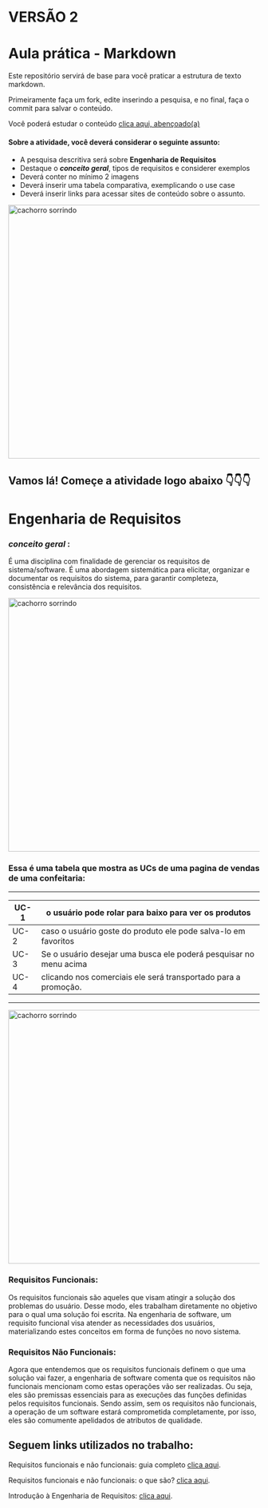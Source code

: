 # VERSÃO 2

# Aula prática - Markdown

Este repositório servirá de base para você praticar a estrutura de texto markdown. 

Primeiramente faça um fork, edite inserindo a pesquisa, e no final, faça o commit para salvar o conteúdo.

Você poderá estudar o conteúdo [clica aqui, abençoado(a)](https://docs.pipz.com/central-de-ajuda/learning-center/guia-basico-de-markdown#open)

#### Sobre a atividade, você deverá considerar o seguinte assunto:

- A pesquisa descritiva será sobre **Engenharia de Requisitos**
- Destaque o **_conceito geral_**, tipos de requisitos e considerer exemplos
- Deverá conter no mínimo 2 imagens
- Deverá inserir uma tabela comparativa, exemplicando o use case
- Deverá inserir links para acessar sites de conteúdo sobre o assunto.

<img src="https://www.patasdacasa.com.br/sites/default/files/styles/webp/public/noticias/2022/02/E-possivel-ver-um-cachorro-sorrindo-descubra-e-saiba-como-identificar.jpg.webp?itok=UYmPTLUx" alt="cachorro sorrindo" width="508px">


## Vamos lá! Começe a atividade logo abaixo 👇👇👇



# Engenharia de Requisitos

### **_conceito geral_** :
É uma disciplina com finalidade de gerenciar os requisitos de sistema/software. É uma abordagem sistemática para elicitar, organizar e documentar os requisitos do sistema, para garantir completeza, consistência e relevância dos requisitos.

<img src="https://blog-static.infra.grancursosonline.com.br/wp-content/uploads/2020/03/10121622/inni.png" alt="cachorro sorrindo" width="508px">

### Essa é uma tabela que mostra as UCs de uma pagina de vendas de uma confeitaria:

------------------------------------------------------------
UC-1| o usuário pode rolar para baixo para ver os produtos 
----|----------------------------------------------------------
UC-2| caso o usuário goste do produto ele pode salva-lo em favoritos
UC-3| Se o usuário desejar uma busca ele poderá pesquisar no menu acima 
UC-4| clicando nos comerciais ele será transportado para a promoção.
----------------------------------------------------------------------

<img src="https://encrypted-tbn0.gstatic.com/images?q=tbn:ANd9GcRMy9Kk8sm0DZ8MSNYSELDgwtOF38Ax7TmlCKKw0jevzQ&s" alt="cachorro sorrindo" width="508px">

### Requisitos Funcionais:
Os requisitos funcionais são aqueles que visam atingir a solução dos problemas do usuário. Desse modo, eles trabalham diretamente no objetivo para o qual uma solução foi escrita.
Na engenharia de software, um requisito funcional visa atender as necessidades dos usuários, materializando estes conceitos em forma de funções no novo sistema.

###  Requisitos Não Funcionais:
Agora que entendemos que os requisitos funcionais definem o que uma solução vai fazer, a engenharia de software comenta que os requisitos não funcionais mencionam como estas operações vão ser realizadas.
Ou seja, eles são premissas essenciais para as execuções das funções definidas pelos requisitos funcionais. Sendo assim, sem os requisitos não funcionais, a operação de um software estará comprometida completamente, por isso, eles são comumente apelidados de atributos de qualidade.


## Seguem links utilizados no trabalho:

Requisitos funcionais e não funcionais: guia completo [clica aqui](https://blog.casadodesenvolvedor.com.br/requisitos-funcionais-e-nao-funcionais/). 

Requisitos funcionais e não funcionais: o que são? [clica aqui](https://www.mestresdaweb.com.br/tecnologias/requisitos-funcionais-e-nao-funcionais-o-que-sao).

Introdução à Engenharia de Requisitos: [clica aqui](https://www.devmedia.com.br/introducao-a-engenharia-de-requisitos/8034).








